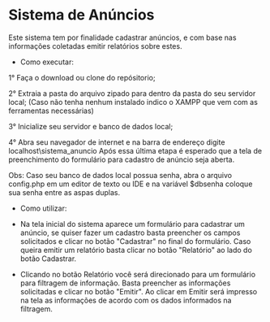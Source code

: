 # Sistema de Anúncios
Este sistema tem por finalidade cadastrar anúncios, e com base nas informações coletadas emitir relatórios sobre estes.

- Como executar:

1° Faça o download ou clone do repósitorio;

2° Extraia a pasta do arquivo zipado para dentro da pasta do seu servidor local; (Caso não tenha nenhum instalado indico o XAMPP que vem com as ferramentas necessárias)

3° Inicialize seu servidor e banco de dados local; 

4° Abra seu navegador de internet e na barra de endereço digite localhost\sistema_anuncio
Após essa última etapa é esperado que a tela de preenchimento do formulário para cadastro de anúncio seja aberta. 

Obs: Caso seu banco de dados local possua senha, abra o arquivo config.php em um editor de texto ou IDE e na variável $dbsenha coloque sua senha entre as aspas duplas.

* Como utilizar:
- Na tela inicial do sistema aparece um formulário para cadastrar um anúncio, se quiser fazer um cadastro basta preencher os campos solicitados e clicar no botão "Cadastrar" no final do formulário. Caso queira emitir um relatório basta clicar no botão "Relatório" ao lado do botão Cadastrar.
 
- Clicando no botão Relatório você será direcionado para um formulário para filtragem de informação. Basta preencher as informações solicitadas e clicar no botão "Emitir". Ao clicar em Emitir será impresso na tela as informações de acordo com os dados informados na filtragem.
